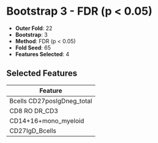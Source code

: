 # Bootstrap 3 - FDR (p < 0.05)

- **Outer Fold**: 22
- **Bootstrap**: 3
- **Method**: FDR (p < 0.05)
- **Fold Seed**: 65
- **Features Selected**: 4

## Selected Features

| Feature |
|---------|
| Bcells CD27posIgDneg_total |
| CD8 RO DR_CD3 |
| CD14+16+mono_myeloid |
| CD27IgD_Bcells |
